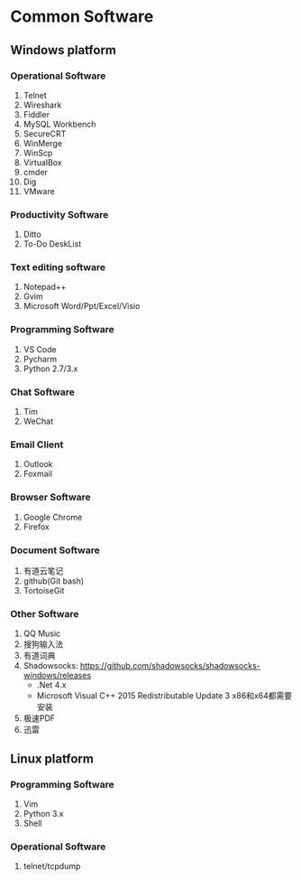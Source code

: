 # Common Software

## Windows platform

### Operational Software

1. Telnet
2. Wireshark
3. Fiddler
4. MySQL Workbench
5. SecureCRT
6. WinMerge
7. WinScp
8. VirtualBox
9. cmder
10. Dig
11. VMware

### Productivity Software

1. Ditto
2. To-Do DeskList

### Text editing software

1. Notepad++
2. Gvim
3. Microsoft Word/Ppt/Excel/Visio

### Programming Software

1. VS Code
2. Pycharm
3. Python 2.7/3.x

### Chat Software

1. Tim
2. WeChat

### Email Client

1. Outlook
2. Foxmail

### Browser Software

1. Google Chrome
2. Firefox

### Document Software

1. 有道云笔记
2. github(Git bash)
3. TortoiseGit

### Other Software

1. QQ Music
2. 搜狗输入法
3. 有道词典
4. Shadowsocks: <https://github.com/shadowsocks/shadowsocks-windows/releases>
   - .Net 4.x
   - Microsoft Visual C++ 2015 Redistributable Update 3   x86和x64都需要安装
5. 极速PDF
6. 迅雷

## Linux platform

### Programming Software

1. Vim
2. Python 3.x
3. Shell

### Operational Software

1. telnet/tcpdump
